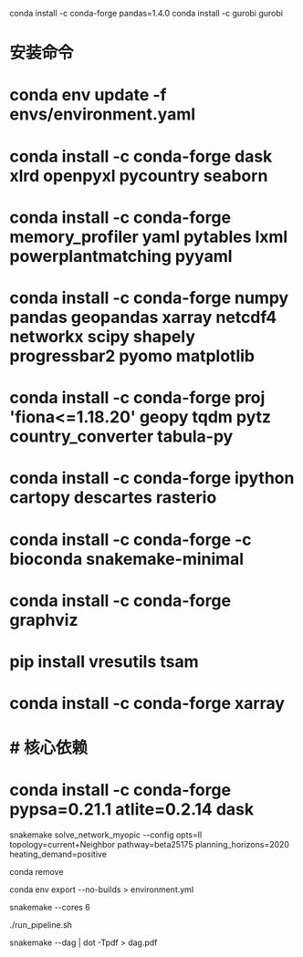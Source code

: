 conda install -c conda-forge pandas=1.4.0
conda install -c gurobi gurobi

# 安装命令
# conda env update -f envs/environment.yaml

# conda install -c conda-forge dask xlrd openpyxl pycountry seaborn
# conda install -c conda-forge memory_profiler yaml pytables lxml powerplantmatching pyyaml
# conda install -c conda-forge numpy pandas geopandas xarray netcdf4 networkx scipy shapely progressbar2 pyomo matplotlib
# conda install -c conda-forge proj 'fiona<=1.18.20' geopy tqdm pytz country_converter tabula-py
# conda install -c conda-forge ipython cartopy descartes rasterio
# conda install -c conda-forge -c bioconda snakemake-minimal
# conda install -c conda-forge graphviz
# pip install vresutils tsam
# conda install -c conda-forge xarray
# # 核心依赖
# conda install -c conda-forge pypsa=0.21.1 atlite=0.2.14 dask

snakemake solve_network_myopic --config opts=ll topology=current+Neighbor pathway=beta25175 planning_horizons=2020 heating_demand=positive

conda remove

conda env export --no-builds > environment.yml

snakemake --cores 6

./run_pipeline.sh

snakemake --dag | dot -Tpdf > dag.pdf